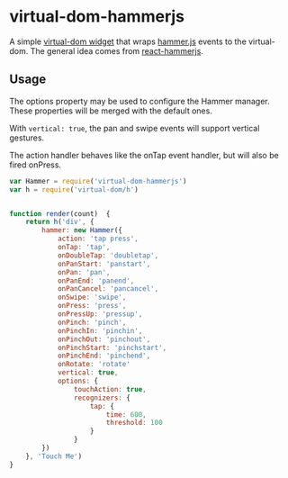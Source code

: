 # virtual-dom-hammerjs

A simple [virtual-dom widget](https://github.com/Matt-Esch/virtual-dom/blob/master/docs/widget.md)
that wraps [hammer.js](http://hammerjs.github.io/) events to the virtual-dom.
The general idea comes from [react-hammerjs](https://github.com/JedWatson/react-hammerjs).

## Usage

The options property may be used to configure the Hammer manager. These
properties will be merged with the default ones.

With `vertical: true`, the pan and swipe events will support vertical gestures.

The action handler behaves like the onTap event handler, but will also be fired
onPress.

```javascript
var Hammer = require('virtual-dom-hammerjs')
var h = require('virtual-dom/h')


function render(count)  {
    return h('div', {
        hammer: new Hammer({
            action: 'tap press',
            onTap: 'tap',
            onDoubleTap: 'doubletap',
            onPanStart: 'panstart',
            onPan: 'pan',
            onPanEnd: 'panend',
            onPanCancel: 'pancancel',
            onSwipe: 'swipe',
            onPress: 'press',
            onPressUp: 'pressup',
            onPinch: 'pinch',
            onPinchIn: 'pinchin',
            onPinchOut: 'pinchout',
            onPinchStart: 'pinchstart',
            onPinchEnd: 'pinchend',
            onRotate: 'rotate'
            vertical: true,
            options: {
                touchAction: true,
                recognizers: {
                    tap: {
                        time: 600,
                        threshold: 100
                    }
                }
        })
    }, 'Touch Me')
}
```
